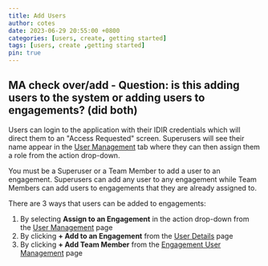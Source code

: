 ```yaml
---
title: Add Users
author: cotes
date: 2023-06-29 20:55:00 +0800
categories: [users, create, getting started]
tags: [users, create ,getting started]
pin: true
---
```


## MA check over/add - Question: is this adding users to the system or adding users to engagements? (did both)

Users can login to the application with their IDIR credentials which will direct them to an "Access Requested" screen. Superusers will see their name appear in the [User Management](/met-guide/posts/user-management/) tab where they can then assign them a role from the action drop-down.  

You must be a Superuser or a Team Member to add a user to an engagement. Superusers can add any user to any engagement while Team Members can add users to engagements that they are already assigned to. 

There are 3 ways that users can be added to engagements:

1. By selecting **Assign to an Engagement** in the action drop-down from the [User Management](/met-guide/posts/user-management/) page
2. By clicking **+ Add to an Engagement** from the [User Details](/met-guide/posts/user-details/) page
3. By clicking **+ Add Team Member** from the [Engagement User Management](/met-guide/posts/engagement-UM) page

   
